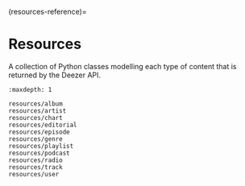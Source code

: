 (resources-reference)=

# Resources

A collection of Python classes modelling each type of content that is returned by the Deezer API.

```{toctree}
:maxdepth: 1

resources/album
resources/artist
resources/chart
resources/editorial
resources/episode
resources/genre
resources/playlist
resources/podcast
resources/radio
resources/track
resources/user
```
